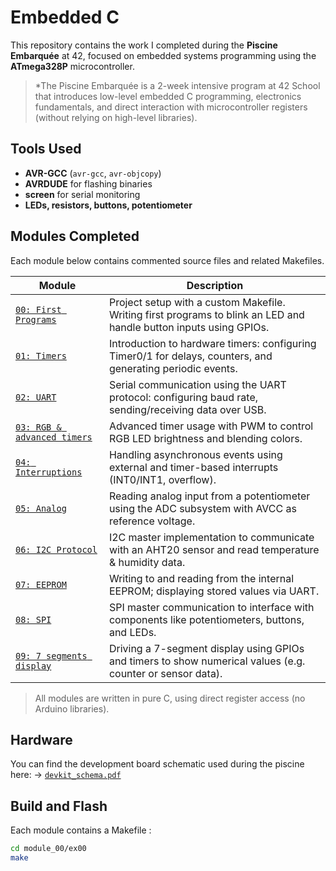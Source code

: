 # Embedded C
This repository contains the work I completed during the **Piscine Embarquée** at 42, focused on embedded systems programming using the **ATmega328P** microcontroller.

>*The Piscine Embarquée is a 2-week intensive program at 42 School that introduces low-level embedded C programming, electronics fundamentals, and direct interaction with microcontroller registers (without relying on high-level libraries).

## Tools Used
- **AVR-GCC** (`avr-gcc`, `avr-objcopy`)
- **AVRDUDE** for flashing binaries
- **screen** for serial monitoring
- **LEDs, resistors, buttons, potentiometer**

## Modules Completed
Each module below contains commented source files and related Makefiles.

| Module | Description |
|--------|-------------|
| [`00: First Programs`](./module_00/) | Project setup with a custom Makefile. Writing first programs to blink an LED and handle button inputs using GPIOs. |
| [`01: Timers`](./module_01/)         | Introduction to hardware timers: configuring Timer0/1 for delays, counters, and generating periodic events. |
| [`02: UART`](./module_02/)           | Serial communication using the UART protocol: configuring baud rate, sending/receiving data over USB.       |
| [`03: RGB & advanced timers`](./module_03/) | Advanced timer usage with PWM to control RGB LED brightness and blending colors.                     |
| [`04: Interruptions`](./module_04/)  | Handling asynchronous events using external and timer-based interrupts (INT0/INT1, overflow).               |
| [`05: Analog`](./module_05/) | Reading analog input from a potentiometer using the ADC subsystem with AVCC as reference voltage.                   |
| [`06: I2C Protocol`](./module_06/)   | I2C master implementation to communicate with an AHT20 sensor and read temperature & humidity data.         |
| [`07: EEPROM`](./module_07/)         | Writing to and reading from the internal EEPROM; displaying stored values via UART.                         |
| [`08: SPI`](./module_08/)            | SPI master communication to interface with components like potentiometers, buttons, and LEDs.               |
| [`09: 7 segments display`](./module_09/)  | Driving a 7-segment display using GPIOs and timers to show numerical values (e.g. counter or sensor data).  |

> All modules are written in pure C, using direct register access (no Arduino libraries).


## Hardware
You can find the development board schematic used during the piscine here:
→ [`devkit_schema.pdf`](./devkit_schema.pdf)


## Build and Flash
Each module contains a Makefile :

```bash
cd module_00/ex00
make
